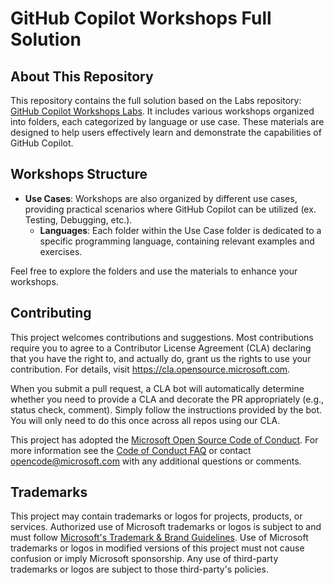 # GitHub Copilot Workshops Full Solution

## About This Repository

This repository contains the full solution based on the Labs repository: [GitHub Copilot Workshops Labs](https://github.com/microsoft/github-copilot-workshops-labs). It includes various workshops organized into folders, each categorized by language or use case. These materials are designed to help users effectively learn and demonstrate the capabilities of GitHub Copilot.

## Workshops Structure

- **Use Cases**: Workshops are also organized by different use cases, providing practical scenarios where GitHub Copilot can be utilized (ex. Testing, Debugging, etc.).
  - **Languages**: Each folder within the Use Case folder is dedicated to a specific programming language, containing relevant examples and exercises.

Feel free to explore the folders and use the materials to enhance your workshops.

## Contributing

This project welcomes contributions and suggestions.  Most contributions require you to agree to a
Contributor License Agreement (CLA) declaring that you have the right to, and actually do, grant us
the rights to use your contribution. For details, visit https://cla.opensource.microsoft.com.

When you submit a pull request, a CLA bot will automatically determine whether you need to provide
a CLA and decorate the PR appropriately (e.g., status check, comment). Simply follow the instructions
provided by the bot. You will only need to do this once across all repos using our CLA.

This project has adopted the [Microsoft Open Source Code of Conduct](https://opensource.microsoft.com/codeofconduct/).
For more information see the [Code of Conduct FAQ](https://opensource.microsoft.com/codeofconduct/faq/) or
contact [opencode@microsoft.com](mailto:opencode@microsoft.com) with any additional questions or comments.

## Trademarks

This project may contain trademarks or logos for projects, products, or services. Authorized use of Microsoft 
trademarks or logos is subject to and must follow 
[Microsoft's Trademark & Brand Guidelines](https://www.microsoft.com/en-us/legal/intellectualproperty/trademarks/usage/general).
Use of Microsoft trademarks or logos in modified versions of this project must not cause confusion or imply Microsoft sponsorship.
Any use of third-party trademarks or logos are subject to those third-party's policies.
